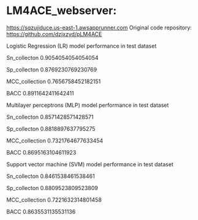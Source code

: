 # LM4ACE_webserver: 
https://sqzujiduce.us-east-1.awsapprunner.com 
Original code repository: https://github.com/dzjxzyd/pLM4ACE

Logistic Regression (LR) model performance in test dataset

Sn_collecton 0.9054054054054054

Sp_collecton 0.8769230769230769

MCC_collection 0.7656758452182151

BACC 0.8911642411642411

Multilayer perceptrons (MLP) model performance in test dataset

Sn_collecton 0.8571428571428571

Sp_collecton 0.8818897637795275

MCC_collection 0.7321764677633454

BACC 0.8695163104611923

Support vector machine (SVM) model performance in test dataset

Sn_collecton 0.8461538461538461

Sp_collecton 0.8809523809523809

MCC_collection 0.7221632314801458

BACC 0.8635531135531136
